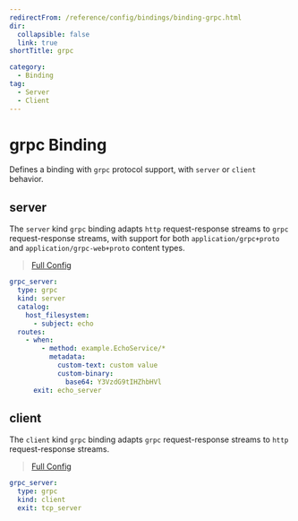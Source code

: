 ```yaml
---
redirectFrom: /reference/config/bindings/binding-grpc.html
dir:
  collapsible: false
  link: true
shortTitle: grpc

category:
  - Binding
tag:
  - Server
  - Client
---
```


# grpc Binding

Defines a binding with `grpc` protocol support, with `server` or `client` behavior.

## server

The `server` kind `grpc` binding adapts `http` request-response streams to `grpc` request-response streams, with support for both `application/grpc+proto` and `application/grpc-web+proto` content types.

> [Full Config](./server.md)

```yaml {3}
grpc_server:
  type: grpc
  kind: server
  catalog:
    host_filesystem:
      - subject: echo
  routes:
    - when:
        - method: example.EchoService/*
          metadata:
            custom-text: custom value
            custom-binary:
              base64: Y3VzdG9tIHZhbHVl
      exit: echo_server
```

## client

The `client` kind `grpc` binding adapts `grpc` request-response streams to `http` request-response streams.

> [Full Config](./client.md)

```yaml {3}
grpc_server:
  type: grpc
  kind: client
  exit: tcp_server
```
